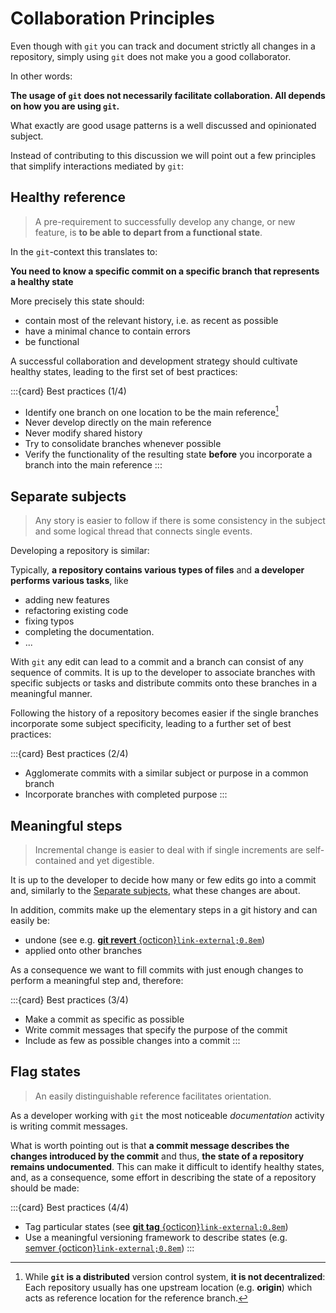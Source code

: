 # Collaboration Principles

Even though with `git` you can track and document strictly all changes in a repository, simply using `git` does not make you a good collaborator.

In other words:

**The usage of `git` does not necessarily facilitate collaboration. All depends on how you are using `git`.**

What exactly are good usage patterns is a well discussed and opinionated subject.

Instead of contributing to this discussion we will point out a few principles that simplify interactions mediated by `git`:

## Healthy reference

> A pre-requirement to successfully develop any change, or new feature, is **to be able to depart from a functional state**.

In the `git`-context this translates to:

**You need to know a specific commit on a specific branch that represents a healthy state**

More precisely this state should:

- contain most of the relevant history, i.e. as recent as possible
- have a minimal chance to contain errors
- be functional

A successful collaboration and development strategy should cultivate healthy states, leading to the first set of best practices:

:::{card} Best practices (1/4)
- Identify one branch on one location to be the main reference[^sn1]
- Never develop directly on the main reference
- Never modify shared history
- Try to consolidate branches whenever possible
- Verify the functionality of the resulting state **before** you incorporate a branch into the main reference 
:::

[^sn1]: While **`git` is a distributed** version control system, **it is not decentralized**: Each repository usually has one upstream location (e.g. **origin**) which acts as reference location for the reference branch.

## Separate subjects
> Any story is easier to follow if there is some consistency in the subject and some logical thread that connects single events.

Developing a repository is similar:

Typically, **a repository contains various types of files** and **a developer performs various tasks**, like
- adding new features
- refactoring existing code
- fixing typos
- completing the documentation.
- ...

With `git` any edit can lead to a commit and a branch can consist of any sequence of commits.
It is up to the developer to associate branches with specific subjects or tasks and distribute commits onto these branches in a meaningful manner.

Following the history of a repository becomes easier if the single branches incorporate some subject specificity, leading to a further set of best practices:

:::{card} Best practices (2/4)
- Agglomerate commits with a similar subject or purpose in a common branch
- Incorporate branches with completed purpose
:::

## Meaningful steps

> Incremental change is easier to deal with if single increments are self-contained and yet digestible.

It is up to the developer to decide how many or few edits go into a commit and, similarly to the [Separate subjects](#separate-subjects), what these changes are about.

In addition, commits make up the elementary steps in a git history and can easily be:

- undone (see e.g. [**git revert**&nbsp;{octicon}`link-external;0.8em`](https://git-scm.com/docs/git-revert))
- applied onto other branches

As a consequence we want to fill commits with just enough changes to perform a meaningful step and, therefore:

:::{card} Best practices (3/4)
- Make a commit as specific as possible
- Write commit messages that specify the purpose of the commit
- Include as few as possible changes into a commit
:::

## Flag states

> An easily distinguishable reference facilitates orientation.

As a developer working with `git` the most noticeable _documentation_ activity is writing commit messages.

What is worth pointing out is that **a commit message describes the changes introduced by the commit** and thus, **the state of a repository remains undocumented**.
This can make it difficult to identify healthy states, and, as a consequence, some effort in describing the state of a repository should be made:

:::{card} Best practices (4/4)
- Tag particular states (see [**git tag**&nbsp;{octicon}`link-external;0.8em`](https://git-scm.com/docs/git-tag))
- Use a meaningful versioning framework to describe states (e.g. [semver&nbsp;{octicon}`link-external;0.8em`](https://semver.org/))
:::
